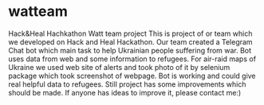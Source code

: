 # watteam
Hack&amp;Heal Hachkathon Watt team project
This is project of or team which we developed on Hack and Heal Hackathon. Our team created a Telegram Chat bot which main task to help Ukrainian people suffering from war. Bot uses data from web and some information to refugees. For air-raid maps of Ukraine we used web site of alerts and took photo of it by selenium package which took screenshot of webpage. 
Bot is working and could give real helpful data to refugees. Still project has some improvements which should be made. If anyone has ideas to improve it, please contact me:)
